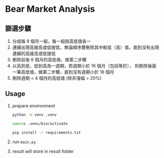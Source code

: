 # Bear Market Analysis

## 篩選步驟

1. 分成每 8 個月一組，每一組挑高低值各一
2. 連續出現高接高或低接低，無論順序要刪除其中較低（高）值，直到沒有出現連續的高接高或低接低
3. 刪除前後 6 個月的高低值，做第二步驟
4. 以高到低，低到高為一週期，若週期小於 16 個月（包括等於），
   則刪除後面一筆高低值，做第二步驟，直到沒有週期小於 16 個月
5. 刪除週期 < 4 個月的高低值 (除非漲幅 > 20%)

## Usage

1. prepare environment

   ```bash
   python -m venv .venv

   source .venv/bin/activate

   pip install -r requirements.txt
   ```

2. run `main.py`

3. result will store in result folder

